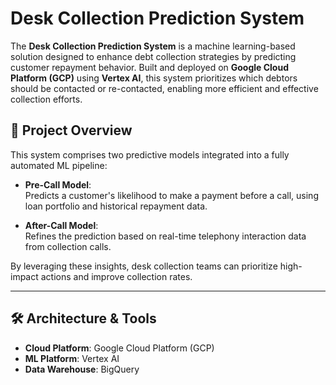 # Desk Collection Prediction System

The **Desk Collection Prediction System** is a machine learning-based solution designed to enhance debt collection strategies by predicting customer repayment behavior. Built and deployed on **Google Cloud Platform (GCP)** using **Vertex AI**, this system prioritizes which debtors should be contacted or re-contacted, enabling more efficient and effective collection efforts.

## 🚀 Project Overview

This system comprises two predictive models integrated into a fully automated ML pipeline:

- **Pre-Call Model**:  
  Predicts a customer's likelihood to make a payment before a call, using loan portfolio and historical repayment data.

- **After-Call Model**:  
  Refines the prediction based on real-time telephony interaction data from collection calls.

By leveraging these insights, desk collection teams can prioritize high-impact actions and improve collection rates.

---

## 🛠 Architecture & Tools

- **Cloud Platform**: Google Cloud Platform (GCP)
- **ML Platform**: Vertex AI
- **Data Warehouse**: BigQuery
